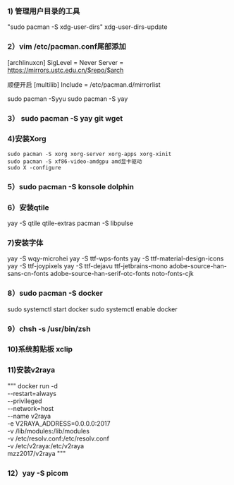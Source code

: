 ### 1) 管理用户目录的工具
"sudo pacman -S xdg-user-dirs"
xdg-user-dirs-update

### 2）vim /etc/pacman.conf尾部添加
[archlinuxcn]
SigLevel = Never
Server = https://mirrors.ustc.edu.cn/$repo/$arch

顺便开启
[multilib]
Include = /etc/pacman.d/mirrorlist

sudo pacman -Syyu
sudo pacman -S yay

### 3） sudo pacman -S yay git wget

### 4)安装Xorg
    sudo pacman -S xorg xorg-server xorg-apps xorg-xinit
    sudo pacman -S xf86-video-amdgpu amd显卡驱动
    sudo X -configure

### 5）sudo pacman -S konsole dolphin

### 6）安装qtile
yay -S qtile qtile-extras
pacman -S libpulse

### 7)安装字体
yay -S wqy-microhei
yay -S ttf-wps-fonts
yay -S ttf-material-design-icons
yay -S ttf-joypixels
yay -S ttf-dejavu
ttf-jetbrains-mono
adobe-source-han-sans-cn-fonts
adobe-source-han-serif-otc-fonts
noto-fonts-cjk

### 8）sudo pacman -S docker
sudo systemctl start docker
sudo systemctl enable docker

### 9）chsh -s /usr/bin/zsh

### 10)系统剪贴板 xclip

### 11)安装v2raya
"""
docker run -d \
--restart=always \
--privileged \
--network=host \
--name v2raya \
-e V2RAYA_ADDRESS=0.0.0.0:2017 \
-v /lib/modules:/lib/modules \
-v /etc/resolv.conf:/etc/resolv.conf \
-v /etc/v2raya:/etc/v2raya \
mzz2017/v2raya
"""

### 12）yay -S picom
